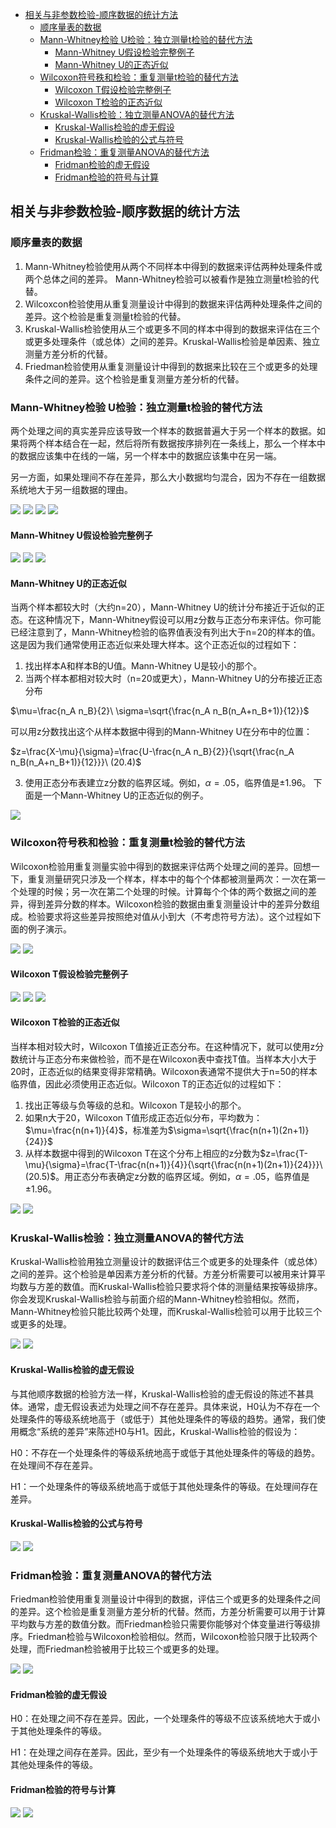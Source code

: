 - [相关与非参数检验-顺序数据的统计方法](#%e7%9b%b8%e5%85%b3%e4%b8%8e%e9%9d%9e%e5%8f%82%e6%95%b0%e6%a3%80%e9%aa%8c-%e9%a1%ba%e5%ba%8f%e6%95%b0%e6%8d%ae%e7%9a%84%e7%bb%9f%e8%ae%a1%e6%96%b9%e6%b3%95)
  - [顺序量表的数据](#%e9%a1%ba%e5%ba%8f%e9%87%8f%e8%a1%a8%e7%9a%84%e6%95%b0%e6%8d%ae)
  - [Mann-Whitney检验 U检验：独立测量t检验的替代方法](#mann-whitney%e6%a3%80%e9%aa%8c-u%e6%a3%80%e9%aa%8c%e7%8b%ac%e7%ab%8b%e6%b5%8b%e9%87%8ft%e6%a3%80%e9%aa%8c%e7%9a%84%e6%9b%bf%e4%bb%a3%e6%96%b9%e6%b3%95)
    - [Mann-Whitney U假设检验完整例子](#mann-whitney-u%e5%81%87%e8%ae%be%e6%a3%80%e9%aa%8c%e5%ae%8c%e6%95%b4%e4%be%8b%e5%ad%90)
    - [Mann-Whitney U的正态近似](#mann-whitney-u%e7%9a%84%e6%ad%a3%e6%80%81%e8%bf%91%e4%bc%bc)
  - [Wilcoxon符号秩和检验：重复测量t检验的替代方法](#wilcoxon%e7%ac%a6%e5%8f%b7%e7%a7%a9%e5%92%8c%e6%a3%80%e9%aa%8c%e9%87%8d%e5%a4%8d%e6%b5%8b%e9%87%8ft%e6%a3%80%e9%aa%8c%e7%9a%84%e6%9b%bf%e4%bb%a3%e6%96%b9%e6%b3%95)
    - [Wilcoxon T假设检验完整例子](#wilcoxon-t%e5%81%87%e8%ae%be%e6%a3%80%e9%aa%8c%e5%ae%8c%e6%95%b4%e4%be%8b%e5%ad%90)
    - [Wilcoxon T检验的正态近似](#wilcoxon-t%e6%a3%80%e9%aa%8c%e7%9a%84%e6%ad%a3%e6%80%81%e8%bf%91%e4%bc%bc)
  - [Kruskal-Wallis检验：独立测量ANOVA的替代方法](#kruskal-wallis%e6%a3%80%e9%aa%8c%e7%8b%ac%e7%ab%8b%e6%b5%8b%e9%87%8fanova%e7%9a%84%e6%9b%bf%e4%bb%a3%e6%96%b9%e6%b3%95)
    - [Kruskal-Wallis检验的虚无假设](#kruskal-wallis%e6%a3%80%e9%aa%8c%e7%9a%84%e8%99%9a%e6%97%a0%e5%81%87%e8%ae%be)
    - [Kruskal-Wallis检验的公式与符号](#kruskal-wallis%e6%a3%80%e9%aa%8c%e7%9a%84%e5%85%ac%e5%bc%8f%e4%b8%8e%e7%ac%a6%e5%8f%b7)
  - [Fridman检验：重复测量ANOVA的替代方法](#fridman%e6%a3%80%e9%aa%8c%e9%87%8d%e5%a4%8d%e6%b5%8b%e9%87%8fanova%e7%9a%84%e6%9b%bf%e4%bb%a3%e6%96%b9%e6%b3%95)
    - [Fridman检验的虚无假设](#fridman%e6%a3%80%e9%aa%8c%e7%9a%84%e8%99%9a%e6%97%a0%e5%81%87%e8%ae%be)
    - [Fridman检验的符号与计算](#fridman%e6%a3%80%e9%aa%8c%e7%9a%84%e7%ac%a6%e5%8f%b7%e4%b8%8e%e8%ae%a1%e7%ae%97)

## 相关与非参数检验-顺序数据的统计方法
### 顺序量表的数据
1. Mann-Whitney检验使用从两个不同样本中得到的数据来评估两种处理条件或两个总体之间的差异。 Mann-Whitney检验可以被看作是独立测量t检验的代替。
2. Wilcoxcon检验使用从重复测量设计中得到的数据来评估两种处理条件之间的差异。这个检验是重复测量t检验的代替。 
3.  Kruskal-Wallis检验使用从三个或更多不同的样本中得到的数据来评估在三个或更多处理条件（或总体）之间的差异。Kruskal-Wallis检验是单因素、独立测量方差分析的代替。
4.  Friedman检验使用从重复测量设计中得到的数据来比较在三个或更多的处理条件之间的差异。这个检验是重复测量方差分析的代替。

### Mann-Whitney检验 U检验：独立测量t检验的替代方法
两个处理之间的真实差异应该导致一个样本的数据普遍大于另一个样本的数据。如果将两个样本结合在一起，然后将所有数据按序排列在一条线上，那么一个样本中的数据应该集中在线的一端，另一个样本中的数据应该集中在另一端。

另一方面，如果处理间不存在差异，那么大小数据均匀混合，因为不存在一组数据系统地大于另一组数据的理由。

![](http://ou8qjsj0m.bkt.clouddn.com//17-10-26/79806537.jpg)
![](http://ou8qjsj0m.bkt.clouddn.com//17-10-26/48028928.jpg)
![](http://ou8qjsj0m.bkt.clouddn.com//17-10-26/89561031.jpg)
![](http://ou8qjsj0m.bkt.clouddn.com//17-10-26/34017073.jpg)

#### Mann-Whitney U假设检验完整例子
![](http://ou8qjsj0m.bkt.clouddn.com//17-10-26/47476547.jpg)
![](http://ou8qjsj0m.bkt.clouddn.com//17-10-26/22025419.jpg)
![](http://ou8qjsj0m.bkt.clouddn.com//17-10-26/33331878.jpg)

#### Mann-Whitney U的正态近似
当两个样本都较大时（大约n=20），Mann-Whitney U的统计分布接近于近似的正态。在这种情况下，Mann-Whitney假设可以用z分数与正态分布来评估。你可能已经注意到了，Mann-Whitney检验的临界值表没有列出大于n=20的样本的值。这是因为我们通常使用正态近似来处理大样本。这个正态近似的过程如下：

1. 找出样本A和样本B的U值。Mann-Whitney U是较小的那个。
2. 当两个样本都相对较大时（n=20或更大），Mann-Whitney U的分布接近正态分布

$\mu=\frac{n_A n_B}{2}\ \sigma=\sqrt{\frac{n_A n_B(n_A+n_B+1)}{12}}$

可以用z分数找出这个从样本数据中得到的Mann-Whitney U在分布中的位置：  

$z=\frac{X-\mu}{\sigma}=\frac{U-\frac{n_A n_B}{2}}{\sqrt{\frac{n_A n_B(n_A+n_B+1)}{12}}}\ (20.4)$

3. 使用正态分布表建立z分数的临界区域。例如，$\alpha=.05$，临界值是$\pm 1.96$。 下面是一个Mann-Whitney U的正态近似的例子。

![](http://ou8qjsj0m.bkt.clouddn.com//17-10-26/97241634.jpg)

### Wilcoxon符号秩和检验：重复测量t检验的替代方法
Wilcoxon检验用重复测量实验中得到的数据来评估两个处理之间的差异。回想一下，重复测量研究只涉及一个样本，样本中的每个个体都被测量两次：一次在第一个处理的时候；另一次在第二个处理的时候。计算每个个体的两个数据之间的差异，得到差异分数的样本。Wilcoxon检验的数据由重复测量设计中的差异分数组成。检验要求将这些差异按照绝对值从小到大（不考虑符号方法）。这个过程如下面的例子演示。

![](http://ou8qjsj0m.bkt.clouddn.com//17-10-26/63245376.jpg)
![](http://ou8qjsj0m.bkt.clouddn.com//17-10-26/99756333.jpg)

#### Wilcoxon T假设检验完整例子
![](http://ou8qjsj0m.bkt.clouddn.com//17-10-26/87638024.jpg)
![](http://ou8qjsj0m.bkt.clouddn.com//17-10-26/75202255.jpg)
![](http://ou8qjsj0m.bkt.clouddn.com//17-10-26/67824149.jpg)

#### Wilcoxon T检验的正态近似
当样本相对较大时，Wilcoxon T值接近正态分布。在这种情况下，就可以使用z分数统计与正态分布来做检验，而不是在Wilcoxon表中查找T值。当样本大小大于20时，正态近似的结果变得非常精确。Wilcoxon表通常不提供大于n=50的样本临界值，因此必须使用正态近似。Wilcoxon T的正态近似的过程如下：

1. 找出正等级与负等级的总和。Wilcoxon T是较小的那个。
2. 如果n大于20，Wilcoxon T值形成正态近似分布，平均数为：$\mu=\frac{n(n+1)}{4}$，标准差为$\sigma=\sqrt{\frac{n(n+1)(2n+1)}{24}}$  
3. 从样本数据中得到的Wilcoxon T在这个分布上相应的z分数为$z=\frac{T-\mu}{\sigma}=\frac{T-\frac{n(n+1)}{4}}{\sqrt{\frac{n(n+1)(2n+1)}{24}}}\ (20.5)$。用正态分布表确定z分数的临界区域。例如，$\alpha=.05$，临界值是$\pm 1.96$。

![](http://ou8qjsj0m.bkt.clouddn.com//17-10-26/26692222.jpg)
![](http://ou8qjsj0m.bkt.clouddn.com//17-10-26/33180919.jpg)

### Kruskal-Wallis检验：独立测量ANOVA的替代方法
Kruskal-Wallis检验用独立测量设计的数据评估三个或更多的处理条件（或总体）之间的差异。这个检验是单因素方差分析的代替。方差分析需要可以被用来计算平均数与方差的数值。而Kruskal-Wallis检验只要求将个体的测量结果按等级排序。你会发现Kruskal-Wallis检验与前面介绍的Mann-Whitney检验相似。然而，Mann-Whitney检验只能比较两个处理，而Kruskal-Wallis检验可以用于比较三个或更多的处理。

![](http://ou8qjsj0m.bkt.clouddn.com//17-10-26/5952543.jpg)
![](http://ou8qjsj0m.bkt.clouddn.com//17-10-26/83264048.jpg)

#### Kruskal-Wallis检验的虚无假设
与其他顺序数据的检验方法一样，Kruskal-Wallis检验的虚无假设的陈述不甚具体。通常，虚无假设表述为处理之间不存在差异。具体来说，H0认为不存在一个处理条件的等级系统地高于（或低于）其他处理条件的等级的趋势。通常，我们使用概念“系统的差异”来陈述H0与H1。因此，Kruskal-Wallis检验的假设为：

H0：不存在一个处理条件的等级系统地高于或低于其他处理条件的等级的趋势。在处理间不存在差异。

H1：一个处理条件的等级系统地高于或低于其他处理条件的等级。在处理间存在差异。

#### Kruskal-Wallis检验的公式与符号
![](http://ou8qjsj0m.bkt.clouddn.com//17-10-26/57912085.jpg)
![](http://ou8qjsj0m.bkt.clouddn.com//17-10-26/33535335.jpg)

### Fridman检验：重复测量ANOVA的替代方法
Friedman检验使用重复测量设计中得到的数据，评估三个或更多的处理条件之间的差异。这个检验是重复测量方差分析的代替。然而，方差分析需要可以用于计算平均数与方差的数值分数。而Friedman检验只需要你能够对个体变量进行等级排序。Friedman检验与Wilcoxon检验相似。然而，Wilcoxon检验只限于比较两个处理，而Friedman检验被用于比较三个或更多的处理。

![](http://ou8qjsj0m.bkt.clouddn.com//17-10-26/63327819.jpg)
![](http://ou8qjsj0m.bkt.clouddn.com//17-10-26/68804657.jpg)

#### Fridman检验的虚无假设
H0：在处理之间不存在差异。因此，一个处理条件的等级不应该系统地大于或小于其他处理条件的等级。

H1：在处理之间存在差异。因此，至少有一个处理条件的等级系统地大于或小于其他处理条件的等级。

#### Fridman检验的符号与计算
![](http://ou8qjsj0m.bkt.clouddn.com//17-10-26/53230280.jpg)
![](http://ou8qjsj0m.bkt.clouddn.com//17-10-26/68288858.jpg)